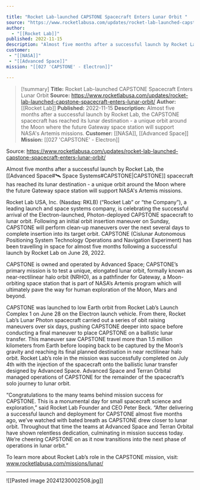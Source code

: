 ```yaml
---

title: "Rocket Lab-launched CAPSTONE Spacecraft Enters Lunar Orbit "
source: "https://www.rocketlabusa.com/updates/rocket-lab-launched-capstone-spacecraft-enters-lunar-orbit/"
author:
  - "[[Rocket Lab]]"
published: 2022-11-15
description: "Almost five months after a successful launch by Rocket Lab, the CAPSTONE spacecraft has reached its lunar destination - a unique orbit around the Moon where the future Gateway space station will support NASA's Artemis missions."
customer: 
 - "[[NASA]]"
 - "[[Advanced Space]]"
mission: "[[027 'CAPSTONE' - Electron]]"

---
```

>[!summary]
**Title:** Rocket Lab-launched CAPSTONE Spacecraft Enters Lunar Orbit 
**Source:** https://www.rocketlabusa.com/updates/rocket-lab-launched-capstone-spacecraft-enters-lunar-orbit/
**Author:** [[Rocket Lab]]
**Published:** 2022-11-15
**Description:** Almost five months after a successful launch by Rocket Lab, the CAPSTONE spacecraft has reached its lunar destination - a unique orbit around the Moon where the future Gateway space station will support NASA's Artemis missions.
**Customer:** [[NASA]], [[Advanced Space]]
**Mission:** [[027 'CAPSTONE' - Electron]]

Source: https://www.rocketlabusa.com/updates/rocket-lab-launched-capstone-spacecraft-enters-lunar-orbit/

Almost five months after a successful launch by Rocket Lab, the [[Advanced Space#🛰️ Space Systems#CAPSTONE|CAPSTONE]] spacecraft has reached its lunar destination - a unique orbit around the Moon where the future Gateway space station will support NASA's Artemis missions.

Rocket Lab USA, Inc. (Nasdaq: RKLB) (“Rocket Lab” or “the Company”), a leading launch and space systems company, is celebrating the successful arrival of the Electron-launched, Photon-deployed CAPSTONE spacecraft to lunar orbit. Following an initial orbit insertion maneuver on Sunday, CAPSTONE will perform clean-up maneuvers over the next several days to complete insertion into its target orbit. CAPSTONE (Cislunar Autonomous Positioning System Technology Operations and Navigation Experiment) has been travelling in space for almost five months following a successful launch by Rocket Lab on June 28, 2022.

CAPSTONE is owned and operated by Advanced Space; CAPSTONE’s primary mission is to test a unique, elongated lunar orbit, formally known as near-rectilinear halo orbit (NRHO), as a pathfinder for Gateway, a Moon-orbiting space station that is part of NASA’s Artemis program which will ultimately pave the way for human exploration of the Moon, Mars and beyond.

CAPSTONE was launched to low Earth orbit from Rocket Lab’s Launch Complex 1 on June 28 on the Electron launch vehicle. From there, Rocket Lab’s Lunar Photon spacecraft carried out a series of obit raising maneuvers over six days, pushing CAPSTONE deeper into space before conducting a final maneuver to place CAPSTONE on a ballistic lunar transfer. This maneuver saw CAPSTONE travel more than 1.5 million kilometers from Earth before looping back to be captured by the Moon’s gravity and reaching its final planned destination in near rectilinear halo orbit. Rocket Lab’s role in the mission was successfully completed on July 4th with the injection of the spacecraft onto the ballistic lunar transfer designed by Advanced Space. Advanced Space and Terran Orbital managed operations of CAPSTONE for the remainder of the spacecraft’s solo journey to lunar orbit.

“Congratulations to the many teams behind mission success for CAPSTONE. This is a monumental day for small spacecraft science and exploration,” said Rocket Lab Founder and CEO Peter Beck. “After delivering a successful launch and deployment for CAPSTONE almost five months ago, we’ve watched with bated breath as CAPSTONE drew closer to lunar orbit. Throughout that time the teams at Advanced Space and Terran Orbital have shown relentless dedication, culminating in mission success today. We’re cheering CAPSTONE on as it now transitions into the next phase of operations in lunar orbit.”

To learn more about Rocket Lab’s role in the CAPSTONE mission, visit: www.rocketlabusa.com/missions/lunar/

---

![[Pasted image 20241230002508.jpg]]